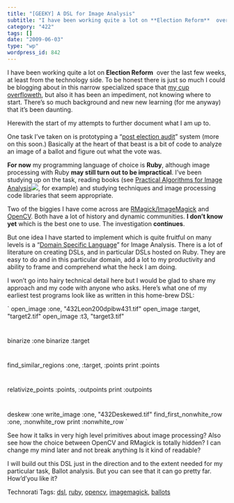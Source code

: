 ```yaml
---
title: "[GEEKY] A DSL for Image Analysis"
subtitle: "I have been working quite a lot on **Election Reform**  over the last few weeks, at least from the t..."
category: "422"
tags: []
date: "2009-06-03"
type: "wp"
wordpress_id: 842
---
```

I have been working quite a lot on **Election Reform**  over the last few weeks, at least from the technology side. 
To be honest there is just so much I could be blogging about in this narrow specialized space that [my cup overfloweth](http://wiki.trustthevote.org/index.php/Main_Page), but also it has been an impediment, not knowing where to start. There’s so much background and new new learning (for me anyway) that it’s been daunting.

Herewith the start of my attempts to further document what I am up to.

One task I’ve taken on is prototyping a “[post election audit](http://www.sos.ca.gov/elections/elections_peas.htm)” system (more on this soon.) Basically at the heart of that beast is a bit of code to analyze an image of a ballot and figure out what the vote was.

**For now** my programming language of choice is **Ruby**, although image processing with Ruby **may still turn out to be impractical**. I’ve been studying up on the task, reading books (see [Practical Algorithms for Image Analysis](http://www.amazon.com/gp/product/052188411X?ie=UTF8&tag=blogbridge-20&linkCode=as2&camp=1789&creative=9325&creativeASIN=052188411X)![](http://www.assoc-amazon.com/e/ir?t=blogbridge-20&l=as2&o=1&a=052188411X), for example) and studying techniques and image processing code libraries that seem appropriate. 

Two of the biggies I have come across are [RMagick/ImageMagick](http://rmagick.rubyforge.org/) and [OpenCV](http://opencv.willowgarage.com/wiki/). Both have a lot of history and dynamic communities. **I don’t know yet** which is the best one to use. The investigation **continues**.

But one idea I have started to implement which is quite fruitful on many levels is a “[Domain Specific Language](http://www.oreillynet.com/ruby/blog/2005/12/what_is_a_dsl.html)” for Image Analysis. There is a lot of literature on creating DSLs, and in particular DSLs hosted on Ruby. They are easy to do and in this particular domain, add a lot to my productivity and ability to frame and comprehend what the heck I am doing.

I won’t go into hairy technical detail here but I would be glad to share my approach and my code with anyone who asks. Here’s what one of my earliest test programs look like as written in this home-brew DSL:

`
open_image :one, "432Leon200dpibw431.tif"
open_image :target, "target2.tif"
open_image :t3, "target3.tif"
#
binarize :one
binarize :target
#
find_similar_regions :one, :target, :points
print :points
#
relativize_points :points, :outpoints
print :outpoints
#
deskew :one
write_image :one, "432Deskewed.tif"
find_first_nonwhite_row :one, :nonwhite_row
print :nonwhite_row
`

See how it talks in very high level primitives about image processing? Also see how the choice between OpenCV and RMagick is totally hidden? I can change my mind later and not break anything Is it kind of readable?

I will build out this DSL just in the direction and to the extent needed for my particular task, Ballot analysis. But you can see that it can go pretty far. How’d’you like it?

Technorati Tags: [dsl](http://technorati.com/tag/dsl), [ruby](http://technorati.com/tag/ruby), [opencv](http://technorati.com/tag/opencv), [imagemagick](http://technorati.com/tag/imagemagick), [ballots](http://technorati.com/tag/ballots)